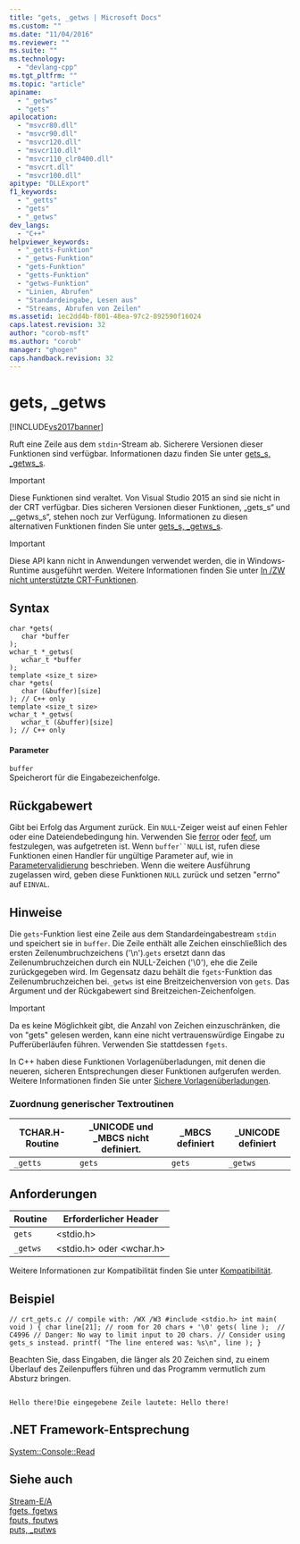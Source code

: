 ```yaml
---
title: "gets, _getws | Microsoft Docs"
ms.custom: ""
ms.date: "11/04/2016"
ms.reviewer: ""
ms.suite: ""
ms.technology: 
  - "devlang-cpp"
ms.tgt_pltfrm: ""
ms.topic: "article"
apiname: 
  - "_getws"
  - "gets"
apilocation: 
  - "msvcr80.dll"
  - "msvcr90.dll"
  - "msvcr120.dll"
  - "msvcr110.dll"
  - "msvcr110_clr0400.dll"
  - "msvcrt.dll"
  - "msvcr100.dll"
apitype: "DLLExport"
f1_keywords: 
  - "_getts"
  - "gets"
  - "_getws"
dev_langs: 
  - "C++"
helpviewer_keywords: 
  - "_getts-Funktion"
  - "_getws-Funktion"
  - "gets-Funktion"
  - "getts-Funktion"
  - "getws-Funktion"
  - "Linien, Abrufen"
  - "Standardeingabe, Lesen aus"
  - "Streams, Abrufen von Zeilen"
ms.assetid: 1ec2dd4b-f801-48ea-97c2-892590f16024
caps.latest.revision: 32
author: "corob-msft"
ms.author: "corob"
manager: "ghogen"
caps.handback.revision: 32
---
```

# gets, _getws
[!INCLUDE[vs2017banner](../assembler/inline/includes/vs2017banner.md)]

Ruft eine Zeile aus dem `stdin`\-Stream ab. Sicherere Versionen dieser Funktionen sind verfügbar. Informationen dazu finden Sie unter [gets\_s, \_getws\_s](../c-runtime-library/reference/gets-s-getws-s.md).  
  
> [!IMPORTANT]
>  Diese Funktionen sind veraltet. Von Visual Studio 2015 an sind sie nicht in der CRT verfügbar. Dies sicheren Versionen dieser Funktionen, „gets\_s“ und „\_getws\_s“, stehen noch zur Verfügung. Informationen zu diesen alternativen Funktionen finden Sie unter [gets\_s, \_getws\_s](../c-runtime-library/reference/gets-s-getws-s.md).  
  
> [!IMPORTANT]
>  Diese API kann nicht in Anwendungen verwendet werden, die in Windows\-Runtime ausgeführt werden. Weitere Informationen finden Sie unter [In \/ZW nicht unterstützte CRT\-Funktionen](http://msdn.microsoft.com/library/windows/apps/jj606124.aspx).  
  
## Syntax  
  
```  
char *gets(   
   char *buffer   
);  
wchar_t *_getws(   
   wchar_t *buffer   
);  
template <size_t size>  
char *gets(   
   char (&buffer)[size]  
); // C++ only  
template <size_t size>  
wchar_t *_getws(   
   wchar_t (&buffer)[size]  
); // C++ only  
```  
  
#### Parameter  
 `buffer`  
 Speicherort für die Eingabezeichenfolge.  
  
## Rückgabewert  
 Gibt bei Erfolg das Argument zurück. Ein `NULL`\-Zeiger weist auf einen Fehler oder eine Dateiendebedingung hin. Verwenden Sie [ferror](../c-runtime-library/reference/ferror.md) oder [feof](../c-runtime-library/reference/feof.md), um festzulegen, was aufgetreten ist. Wenn `buffer``NULL` ist, rufen diese Funktionen einen Handler für ungültige Parameter auf, wie in [Parametervalidierung](../c-runtime-library/parameter-validation.md) beschrieben. Wenn die weitere Ausführung zugelassen wird, geben diese Funktionen `NULL` zurück und setzen "errno" auf `EINVAL`.  
  
## Hinweise  
 Die `gets`\-Funktion liest eine Zeile aus dem Standardeingabestream `stdin` und speichert sie in `buffer`. Die Zeile enthält alle Zeichen einschließlich des ersten Zeilenumbruchzeichens \('\\n'\).`gets` ersetzt dann das Zeilenumbruchzeichen durch ein NULL\-Zeichen \('\\0'\), ehe die Zeile zurückgegeben wird. Im Gegensatz dazu behält die `fgets`\-Funktion das Zeilenumbruchzeichen bei.`_getws` ist eine Breitzeichenversion von `gets`. Das Argument und der Rückgabewert sind Breitzeichen\-Zeichenfolgen.  
  
> [!IMPORTANT]
>  Da es keine Möglichkeit gibt, die Anzahl von Zeichen einzuschränken, die von "gets" gelesen werden, kann eine nicht vertrauenswürdige Eingabe zu Pufferüberläufen führen. Verwenden Sie stattdessen `fgets`.  
  
 In C\+\+ haben diese Funktionen Vorlagenüberladungen, mit denen die neueren, sicheren Entsprechungen dieser Funktionen aufgerufen werden. Weitere Informationen finden Sie unter [Sichere Vorlagenüberladungen](../c-runtime-library/secure-template-overloads.md).  
  
### Zuordnung generischer Textroutinen  
  
|TCHAR.H\-Routine|\_UNICODE und \_MBCS nicht definiert.|\_MBCS definiert|\_UNICODE definiert|  
|----------------------|-------------------------------------------|----------------------|-------------------------|  
|`_getts`|`gets`|`gets`|`_getws`|  
  
## Anforderungen  
  
|Routine|Erforderlicher Header|  
|-------------|---------------------------|  
|`gets`|\<stdio.h\>|  
|`_getws`|\<stdio.h\> oder \<wchar.h\>|  
  
 Weitere Informationen zur Kompatibilität finden Sie unter [Kompatibilität](../c-runtime-library/compatibility.md).  
  
## Beispiel  
  
```  
// crt_gets.c // compile with: /WX /W3 #include <stdio.h> int main( void ) { char line[21]; // room for 20 chars + '\0' gets( line );  // C4996 // Danger: No way to limit input to 20 chars. // Consider using gets_s instead. printf( "The line entered was: %s\n", line ); }  
```  
  
 Beachten Sie, dass Eingaben, die länger als 20 Zeichen sind, zu einem Überlauf des Zeilenpuffers führen und das Programm vermutlich zum Absturz bringen.  
  
```Output  
  
Hello there!Die eingegebene Zeile lautete: Hello there!  
```  
  
## .NET Framework-Entsprechung  
 [System::Console::Read](https://msdn.microsoft.com/en-us/library/system.console.read.aspx)  
  
## Siehe auch  
 [Stream\-E\/A](../c-runtime-library/stream-i-o.md)   
 [fgets, fgetws](../c-runtime-library/reference/fgets-fgetws.md)   
 [fputs, fputws](../c-runtime-library/reference/fputs-fputws.md)   
 [puts, \_putws](../c-runtime-library/reference/puts-putws.md)